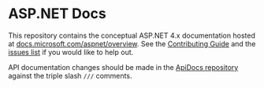 # ASP.NET Docs

This repository contains the conceptual ASP.NET 4.x documentation hosted at [docs.microsoft.com/aspnet/overview](https://docs.microsoft.com/aspnet/overview). See the [Contributing Guide](CONTRIBUTING.md) and the [issues list](https://github.com/dotnet/AspNetDocs/issues) if you would like to help out.

API documentation changes should be made in the [ApiDocs repository](https://github.com/aspnet/ApiDocs) against the triple slash `///` comments.
